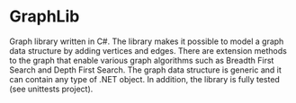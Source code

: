 # GraphLib
Graph library written in C#. The library makes it possible to model a graph data structure by adding vertices and edges. There are extension methods to the graph that enable various graph algorithms such as Breadth First Search and Depth First Search. The graph data structure is generic and it can contain any type of .NET object. In addition, the library is fully tested (see unittests project).
